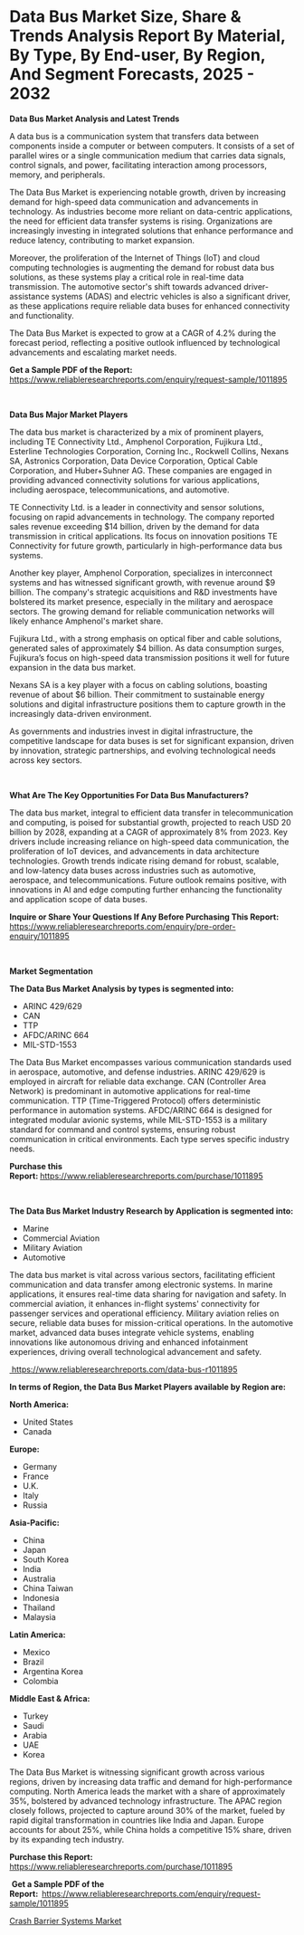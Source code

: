 <p><h1>Data Bus Market Size, Share & Trends Analysis Report By Material, By Type, By End-user, By Region, And Segment Forecasts, 2025 - 2032</h1></p><p><strong>Data Bus Market Analysis and Latest Trends</strong></p>
<p><p>A data bus is a communication system that transfers data between components inside a computer or between computers. It consists of a set of parallel wires or a single communication medium that carries data signals, control signals, and power, facilitating interaction among processors, memory, and peripherals.</p><p>The Data Bus Market is experiencing notable growth, driven by increasing demand for high-speed data communication and advancements in technology. As industries become more reliant on data-centric applications, the need for efficient data transfer systems is rising. Organizations are increasingly investing in integrated solutions that enhance performance and reduce latency, contributing to market expansion.</p><p>Moreover, the proliferation of the Internet of Things (IoT) and cloud computing technologies is augmenting the demand for robust data bus solutions, as these systems play a critical role in real-time data transmission. The automotive sector's shift towards advanced driver-assistance systems (ADAS) and electric vehicles is also a significant driver, as these applications require reliable data buses for enhanced connectivity and functionality.</p><p>The Data Bus Market is expected to grow at a CAGR of 4.2% during the forecast period, reflecting a positive outlook influenced by technological advancements and escalating market needs.</p></p>
<p><strong>Get a Sample PDF of the Report:&nbsp;</strong> <a href="https://www.reliableresearchreports.com/enquiry/request-sample/1011895?utm_campaign=1558&utm_medium=2&utm_source=Github&utm_content=ia&utm_term=06032025&utm_id=data-bus">https://www.reliableresearchreports.com/enquiry/request-sample/1011895</a></p>
<p>&nbsp;</p>
<p><strong>Data Bus Major Market Players</strong></p>
<p><p>The data bus market is characterized by a mix of prominent players, including TE Connectivity Ltd., Amphenol Corporation, Fujikura Ltd., Esterline Technologies Corporation, Corning Inc., Rockwell Collins, Nexans SA, Astronics Corporation, Data Device Corporation, Optical Cable Corporation, and Huber+Suhner AG. These companies are engaged in providing advanced connectivity solutions for various applications, including aerospace, telecommunications, and automotive.</p><p>TE Connectivity Ltd. is a leader in connectivity and sensor solutions, focusing on rapid advancements in technology. The company reported sales revenue exceeding $14 billion, driven by the demand for data transmission in critical applications. Its focus on innovation positions TE Connectivity for future growth, particularly in high-performance data bus systems.</p><p>Another key player, Amphenol Corporation, specializes in interconnect systems and has witnessed significant growth, with revenue around $9 billion. The company's strategic acquisitions and R&D investments have bolstered its market presence, especially in the military and aerospace sectors. The growing demand for reliable communication networks will likely enhance Amphenol's market share.</p><p>Fujikura Ltd., with a strong emphasis on optical fiber and cable solutions, generated sales of approximately $4 billion. As data consumption surges, Fujikura’s focus on high-speed data transmission positions it well for future expansion in the data bus market.</p><p>Nexans SA is a key player with a focus on cabling solutions, boasting revenue of about $6 billion. Their commitment to sustainable energy solutions and digital infrastructure positions them to capture growth in the increasingly data-driven environment.</p><p>As governments and industries invest in digital infrastructure, the competitive landscape for data buses is set for significant expansion, driven by innovation, strategic partnerships, and evolving technological needs across key sectors.</p></p>
<p>&nbsp;</p>
<p><strong>What Are The Key Opportunities For Data Bus Manufacturers?</strong></p>
<p><p>The data bus market, integral to efficient data transfer in telecommunication and computing, is poised for substantial growth, projected to reach USD 20 billion by 2028, expanding at a CAGR of approximately 8% from 2023. Key drivers include increasing reliance on high-speed data communication, the proliferation of IoT devices, and advancements in data architecture technologies. Growth trends indicate rising demand for robust, scalable, and low-latency data buses across industries such as automotive, aerospace, and telecommunications. Future outlook remains positive, with innovations in AI and edge computing further enhancing the functionality and application scope of data buses.</p></p>
<p><strong>Inquire or Share Your Questions If Any Before Purchasing This Report:</strong> <a href="https://www.reliableresearchreports.com/enquiry/pre-order-enquiry/1011895?utm_campaign=1558&utm_medium=2&utm_source=Github&utm_content=ia&utm_term=06032025&utm_id=data-bus">https://www.reliableresearchreports.com/enquiry/pre-order-enquiry/1011895</a></p>
<p>&nbsp;</p>
<p><strong>Market Segmentation</strong></p>
<p><strong>The Data Bus Market Analysis by types is segmented into:</strong></p>
<p><ul><li>ARINC 429/629</li><li>CAN</li><li>TTP</li><li>AFDC/ARINC 664</li><li>MIL-STD-1553</li></ul></p>
<p><p>The Data Bus Market encompasses various communication standards used in aerospace, automotive, and defense industries. ARINC 429/629 is employed in aircraft for reliable data exchange. CAN (Controller Area Network) is predominant in automotive applications for real-time communication. TTP (Time-Triggered Protocol) offers deterministic performance in automation systems. AFDC/ARINC 664 is designed for integrated modular avionic systems, while MIL-STD-1553 is a military standard for command and control systems, ensuring robust communication in critical environments. Each type serves specific industry needs.</p></p>
<p><strong>Purchase this Report:&nbsp;</strong><a href="https://www.reliableresearchreports.com/purchase/1011895?utm_campaign=1558&utm_medium=2&utm_source=Github&utm_content=ia&utm_term=06032025&utm_id=data-bus">https://www.reliableresearchreports.com/purchase/1011895</a></p>
<p>&nbsp;</p>
<p><strong>The Data Bus Market Industry Research by Application is segmented into:</strong></p>
<p><ul><li>Marine</li><li>Commercial Aviation</li><li>Military Aviation</li><li>Automotive</li></ul></p>
<p><p>The data bus market is vital across various sectors, facilitating efficient communication and data transfer among electronic systems. In marine applications, it ensures real-time data sharing for navigation and safety. In commercial aviation, it enhances in-flight systems' connectivity for passenger services and operational efficiency. Military aviation relies on secure, reliable data buses for mission-critical operations. In the automotive market, advanced data buses integrate vehicle systems, enabling innovations like autonomous driving and enhanced infotainment experiences, driving overall technological advancement and safety.</p></p>
<p><a href="https://www.reliableresearchreports.com/data-bus-r1011895?utm_campaign=1558&utm_medium=2&utm_source=Github&utm_content=ia&utm_term=06032025&utm_id=data-bus">&nbsp;https://www.reliableresearchreports.com/data-bus-r1011895</a></p>
<p><strong>In terms of Region, the Data Bus Market Players available by Region are:</strong></p>
<p>
    <p> <strong> North America: </strong>
        <ul>
            <li>United States</li>
            <li>Canada</li>
        </ul>
        </p> 
    <p> <strong> Europe: </strong>
        <ul>
            <li>Germany</li>
            <li>France</li>
            <li>U.K.</li>
            <li>Italy</li>
            <li>Russia</li>
        </ul>
        </p> 
    <p> <strong> Asia-Pacific: </strong>
        <ul>
            <li>China</li>
            <li>Japan</li>
            <li>South Korea</li>
            <li>India</li>
            <li>Australia</li>
            <li>China Taiwan</li>
            <li>Indonesia</li>
            <li>Thailand</li>
            <li>Malaysia</li>
        </ul>
        </p> 
    <p> <strong> Latin America: </strong>
        <ul>
            <li>Mexico</li>
            <li>Brazil</li>
            <li>Argentina Korea</li>
            <li>Colombia</li>
        </ul>
        </p> 
    <p> <strong> Middle East & Africa: </strong>
        <ul>
            <li>Turkey</li>
            <li>Saudi</li>
            <li>Arabia</li>
            <li>UAE</li>
            <li>Korea</li>
        </ul>
    </p>
    </p>
<p><p>The Data Bus Market is witnessing significant growth across various regions, driven by increasing data traffic and demand for high-performance computing. North America leads the market with a share of approximately 35%, bolstered by advanced technology infrastructure. The APAC region closely follows, projected to capture around 30% of the market, fueled by rapid digital transformation in countries like India and Japan. Europe accounts for about 25%, while China holds a competitive 15% share, driven by its expanding tech industry.</p></p>
<p><strong>Purchase this Report: </strong><a href="https://www.reliableresearchreports.com/purchase/1011895?utm_campaign=1558&utm_medium=2&utm_source=Github&utm_content=ia&utm_term=06032025&utm_id=data-bus">https://www.reliableresearchreports.com/purchase/1011895</a></p>
<p>&nbsp;<strong>Get a Sample PDF of the Report:&nbsp;&nbsp;</strong><a href="https://www.reliableresearchreports.com/enquiry/request-sample/1011895?utm_campaign=1558&utm_medium=2&utm_source=Github&utm_content=ia&utm_term=06032025&utm_id=data-bus">https://www.reliableresearchreports.com/enquiry/request-sample/1011895</a></p>
<p><strong></strong></p>
<p><p><a href="https://github.com/ryanbell8967/Market-Research-Report-List-1/blob/main/crash-barrier-systems-market.md?utm_campaign=1558&utm_medium=2&utm_source=Github&utm_content=ia&utm_term=06032025&utm_id=data-bus">Crash Barrier Systems Market</a></p></p>
